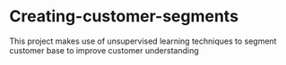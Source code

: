 # Creating-customer-segments
This project makes use of unsupervised learning techniques to segment customer base to improve customer understanding
